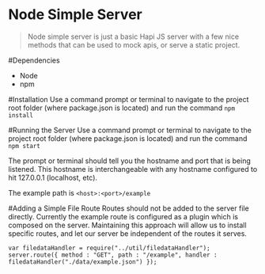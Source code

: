 Node Simple Server
===
>Node simple server is just a basic Hapi JS server with a few nice 
>methods that can be used to mock apis, or serve a static project. 

#Dependencies
* Node
* npm

#Installation
Use a command prompt or terminal to navigate to the project root folder 
(where package.json is located) and run the command `npm install`

#Running the Server
Use a command prompt or terminal to navigate to the project root folder 
(where package.json is located) and run the command `npm start`

The prompt or terminal should tell you the hostname and port that is being 
listened. This hostname is interchangeable with any hostname configured to hit 
127.0.0.1 (localhost, etc).

The example path is `<host>:<port>/example`

#Adding a Simple File Route
Routes should not be added to the server file directly. Currently the example 
route is configured as a plugin which is composed on the server. Maintaining 
this approach will allow us to install specific routes, and let our server 
be independent of the routes it serves. 


`var filedataHandler = require("../util/filedataHandler");
 server.route({
            method : "GET",
            path : "/example",
            handler : filedataHandler("./data/example.json")
        });`